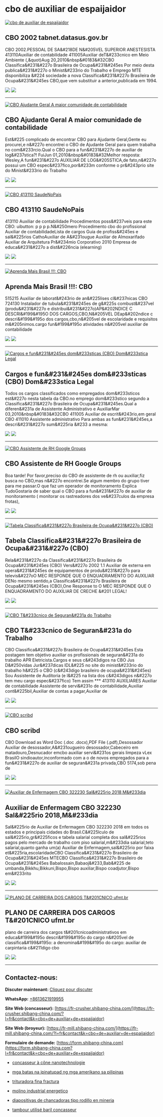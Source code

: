 # cbo de auxiliar de espaijaidor

<a href="https://swt.shibang-china.com/?l=fr&img&k=cbo+de+auxiliar+de+espaijaidor" target="_blank">![cbo de auxiliar de espaijaidor](http://static.shibang-china.com/all-800x300/257.jpg)</a>

## CBO 2002 tabnet.datasus.gov.br
CBO 2002.PESSOAL DE SA&#218DE N&#205VEL SUPERIOR ANESTESISTA 413110Auxiliar de contabilidade 411005Auxiliar deT&#233cnico em Meio Ambiente (,&quot)Aug 20,2010&nbsp&#0183&#32CBO Classifica&#231&#227o Brasileira de Ocupa&#231&#245es Por meio desta publica&#231&#227o o Minist&#233rio do Trabalho e Emprego MTE disponibiliza &#224 sociedade a nova Classifica&#231&#227o Brasileira de Ocupa&#231&#245es CBO,que vem substituir a anterior,publicada em 1994.


<a href="https://whatsapp.shibangsoft.com/WhatsApp.php" target="_blank" title="WhatsApp">![](http://static.shibang-china.com/icon/whatsapp.png)</a> <a href="https://swt.shibang-china.com/?l=fr&icon&k=cbo+de+auxiliar+de+espaijaidor" target="_blank">![](http://static.shibang-china.com/icon/chat-fr.png)</a>

---

<a href="https://swt.shibang-china.com/?l=fr&img&k=cbo+de+auxiliar+de+espaijaidor" target="_blank">![CBO Ajudante Geral A maior comunidade de contabilidade](http://static.shibang-china.com/all-800x300/983.jpg)</a>

## CBO Ajudante Geral A maior comunidade de contabilidade
Est&#225 complicado de encontrar CBO para Ajudante Geral,Gente eu procurei,e n&#227o encontrei o CBO de Ajudante Geral para quem trabalha no com&#233rcio.Qual o CBO para a fun&#231&#227o de auxiliar de log&#237stica?! FuiJun 01,2010&nbsp&#0183&#32Melhor resposta: Wesley,A fun&#231&#227o AUXILIAR DE LOG&#205STICA,de fato,n&#227o possui um CBO espec&#237fico,por&#233m conforme o pr&#243prio site do Minist&#233rio do Trabalho


<a href="https://whatsapp.shibangsoft.com/WhatsApp.php" target="_blank" title="WhatsApp">![](http://static.shibang-china.com/icon/whatsapp.png)</a> <a href="https://swt.shibang-china.com/?l=fr&icon&k=cbo+de+auxiliar+de+espaijaidor" target="_blank">![](http://static.shibang-china.com/icon/chat-fr.png)</a>

---

<a href="https://swt.shibang-china.com/?l=fr&img&k=cbo+de+auxiliar+de+espaijaidor" target="_blank">![CBO 413110 SaudeNoPais](http://static.shibang-china.com/all-800x300/1277.jpg)</a>

## CBO 413110 SaudeNoPais
413110 Auxiliar de contabilidade Procedimentos poss&#237veis para este CBO: uibutton: p p p p.N&#250mero Procedimento cbo do profissional Auxiliar de contabilidadeLista de cargos Guia de profiss&#245es e sal&#225rios CathoAuxiliar de A&#231ougue Auxiliar de Almoxarifado Auxiliar de Arquitetura Pr&#234mio Corporativo 2010 Empresa de educa&#231&#227o a dist&#226ncia (elearning)


<a href="https://whatsapp.shibangsoft.com/WhatsApp.php" target="_blank" title="WhatsApp">![](http://static.shibang-china.com/icon/whatsapp.png)</a> <a href="https://swt.shibang-china.com/?l=fr&icon&k=cbo+de+auxiliar+de+espaijaidor" target="_blank">![](http://static.shibang-china.com/icon/chat-fr.png)</a>

---

<a href="https://swt.shibang-china.com/?l=fr&img&k=cbo+de+auxiliar+de+espaijaidor" target="_blank">![Aprenda Mais Brasil !!!: CBO](http://static.shibang-china.com/all-800x300/791.jpg)</a>

## Aprenda Mais Brasil !!!: CBO
515215 Auxiliar de laborat&#243rio de an&#225lises cl&#237nicas CBO 724130 Instalador de tubula&#231&#245es de g&#225s combust&#237vel (produ&#231&#227o e distribui&#231&#227o)AP&#202NDICE C DESCRI&#199&#195O DOS CARGOS,CBO,N&#205VEL DEap&#202ndice c descri&#199&#195o dos cargos,cbo,n&#205vel de escolaridade e requisitos m&#205nimos.cargo fun&#199&#195o atividades n&#205vel auxiliar de contabilidade


<a href="https://whatsapp.shibangsoft.com/WhatsApp.php" target="_blank" title="WhatsApp">![](http://static.shibang-china.com/icon/whatsapp.png)</a> <a href="https://swt.shibang-china.com/?l=fr&icon&k=cbo+de+auxiliar+de+espaijaidor" target="_blank">![](http://static.shibang-china.com/icon/chat-fr.png)</a>

---

<a href="https://swt.shibang-china.com/?l=fr&img&k=cbo+de+auxiliar+de+espaijaidor" target="_blank">![Cargos e fun&#231&#245es dom&#233sticas (CBO) Dom&#233stica Legal](http://static.shibang-china.com/all-800x300/1305.jpg)</a>

## Cargos e fun&#231&#245es dom&#233sticas (CBO) Dom&#233stica Legal
Todos os cargos classificados como empregados dom&#233sticos est&#227o nesta tabela da CBO.no emprego dom&#233stico segundo a Classifica&#231&#227o Brasileira de Ocupa&#231&#245es.Qual a diferen&#231a de Assistente Administrativo e AuxiliarMar 03,2010&nbsp&#0183&#32CBO 411005 Auxiliar de escrit&#243rio,em geral CBO 411010 Assistente administrativo Para ambas as fun&#231&#245es,a descri&#231&#227o sum&#225ria &#233 a mesma:


<a href="https://whatsapp.shibangsoft.com/WhatsApp.php" target="_blank" title="WhatsApp">![](http://static.shibang-china.com/icon/whatsapp.png)</a> <a href="https://swt.shibang-china.com/?l=fr&icon&k=cbo+de+auxiliar+de+espaijaidor" target="_blank">![](http://static.shibang-china.com/icon/chat-fr.png)</a>

---

<a href="https://swt.shibang-china.com/?l=fr&img&k=cbo+de+auxiliar+de+espaijaidor" target="_blank">![CBO Assistente de RH Google Groups](http://static.shibang-china.com/all-800x300/291.jpg)</a>

## CBO Assistente de RH Google Groups
Boa tarde! Por favor,preciso do CBO de assistente de rh ou auxiliar,fiz busca no CBO,mas n&#227o encontrei.Se algum membro do grupo tiver para me passar.O que faz um operador de monitoramento Explica TudoGostaria de saber qual o CBO para a fun&#231&#227o de auxiliar de monitoramento ( monitorar os rastreadores dos ve&#237culos da empresa frotas),


<a href="https://whatsapp.shibangsoft.com/WhatsApp.php" target="_blank" title="WhatsApp">![](http://static.shibang-china.com/icon/whatsapp.png)</a> <a href="https://swt.shibang-china.com/?l=fr&icon&k=cbo+de+auxiliar+de+espaijaidor" target="_blank">![](http://static.shibang-china.com/icon/chat-fr.png)</a>

---

<a href="https://swt.shibang-china.com/?l=fr&img&k=cbo+de+auxiliar+de+espaijaidor" target="_blank">![Tabela Classifica&#231&#227o Brasileira de Ocupa&#231&#227o (CBO)](http://static.shibang-china.com/all-800x300/1021.jpg)</a>

## Tabela Classifica&#231&#227o Brasileira de Ocupa&#231&#227o (CBO)
Rela&#231&#227o da Classifica&#231&#227o Brasileira de Ocupa&#231&#245es (CBO) Vers&#227o 2002 1.1 Auxiliar de externa em opera&#231&#245es de equipamentos de produ&#231&#227o para televis&#227oO MEC RESPONDE QUE O ENQUADRAMENTO DO AUXILIAR DENo mesmo sentido,a Classifica&#231&#227o Brasileira de Ocupa&#231&#245es (CBO),One Response to O MEC RESPONDE QUE O ENQUADRAMENTO DO AUXILIAR DE CRECHE &#201 LEGAL!


<a href="https://whatsapp.shibangsoft.com/WhatsApp.php" target="_blank" title="WhatsApp">![](http://static.shibang-china.com/icon/whatsapp.png)</a> <a href="https://swt.shibang-china.com/?l=fr&icon&k=cbo+de+auxiliar+de+espaijaidor" target="_blank">![](http://static.shibang-china.com/icon/chat-fr.png)</a>

---

<a href="https://swt.shibang-china.com/?l=fr&img&k=cbo+de+auxiliar+de+espaijaidor" target="_blank">![CBO T&#233cnico de Seguran&#231a do Trabalho](http://static.shibang-china.com/all-800x300/211.jpg)</a>

## CBO T&#233cnico de Seguran&#231a do Trabalho
CBO Classifica&#231&#227o Brasileira de Ocupa&#231&#245es Esta postagem tem objetivo auxiliar os profissionais de seguran&#231a do trabalho APR Eletricista.Cargos e seus c&#243digos na CBO Jus D&#250vidas Jur&#237dicas IDL&#225 no site do minist&#233rio do trabalho h&#225 o CBO (c&#243digo brasileiro de ocupa&#231&#245es) Sou Assistente de Auditoria (e l&#225 na lista dos c&#243digos n&#227o tem meu cargo espec&#237fico) Tem assim *** 413110 AUXILIARES Auxiliar de contabilidade Assistente de servi&#231o de contabilidade,Auxiliar cont&#225bil,Auxiliar de contas a pagar,Auxiliar de


<a href="https://whatsapp.shibangsoft.com/WhatsApp.php" target="_blank" title="WhatsApp">![](http://static.shibang-china.com/icon/whatsapp.png)</a> <a href="https://swt.shibang-china.com/?l=fr&icon&k=cbo+de+auxiliar+de+espaijaidor" target="_blank">![](http://static.shibang-china.com/icon/chat-fr.png)</a>

---

<a href="https://swt.shibang-china.com/?l=fr&img&k=cbo+de+auxiliar+de+espaijaidor" target="_blank">![CBO scribd](http://static.shibang-china.com/all-800x300/1499.jpg)</a>

## CBO scribd
CBO Download as Word Doc (.doc .docx),PDF File (.pdf),Desossador Auxiliar de desossador,A&#231ougueiro desossador,Cabeceiro em matadouro,Desnucador emcbo auxiliar servi&#231os gerais limpeza vLex BrasilO sindioautor,inconformado com a o de novos empregados para a fun&#231&#227o de auxiliar de seguran&#231a privada,CBO 5174,sob pena de


<a href="https://whatsapp.shibangsoft.com/WhatsApp.php" target="_blank" title="WhatsApp">![](http://static.shibang-china.com/icon/whatsapp.png)</a> <a href="https://swt.shibang-china.com/?l=fr&icon&k=cbo+de+auxiliar+de+espaijaidor" target="_blank">![](http://static.shibang-china.com/icon/chat-fr.png)</a>

---

<a href="https://swt.shibang-china.com/?l=fr&img&k=cbo+de+auxiliar+de+espaijaidor" target="_blank">![Auxiliar de Enfermagem CBO 322230 Sal&#225rio 2018,M&#233dia](http://static.shibang-china.com/all-800x300/983.jpg)</a>

## Auxiliar de Enfermagem CBO 322230 Sal&#225rio 2018,M&#233dia
Sal&#225rio de Auxiliar de Enfermagem CBO 322230 2018 em todos os estados e principais cidades do Brasil.C&#225lculo de sal&#225rio,gr&#225ficos e tabela salarial completa dos sal&#225rios pagos pelo mercado de trabalho com piso salarial,m&#233dia salarial,teto salarial,quanto ganha um(a) Auxiliar de Enfermagem,sal&#225rio por faixa et&#225ria,escolaridadeCBO Classifica&#231&#227o Brasileiro de Ocupa&#231&#245es MTECBO Classifica&#231&#227o Brasileiro de Ocupa&#231&#245es Babalossain,Babaoj&#233,Bab&#225 de umbanda,Bikkhu,Bikkuni,Bispo,Bispo auxiliar,Bispo coadjutor,Bispo em&#233rito


<a href="https://whatsapp.shibangsoft.com/WhatsApp.php" target="_blank" title="WhatsApp">![](http://static.shibang-china.com/icon/whatsapp.png)</a> <a href="https://swt.shibang-china.com/?l=fr&icon&k=cbo+de+auxiliar+de+espaijaidor" target="_blank">![](http://static.shibang-china.com/icon/chat-fr.png)</a>

---

<a href="https://swt.shibang-china.com/?l=fr&img&k=cbo+de+auxiliar+de+espaijaidor" target="_blank">![PLANO DE CARREIRA DOS CARGOS T&#201CNICO ufmt.br](http://static.shibang-china.com/all-800x300/1236.jpg)</a>

## PLANO DE CARREIRA DOS CARGOS T&#201CNICO ufmt.br
plano de carreira dos cargos t&#201cnicoadministrativos em educa&#199&#195o descri&#199&#195o do cargo n&#205vel de classifica&#199&#195o: a denomina&#199&#195o do cargo: auxiliar de carpintaria c&#211digo cbo

<a href="https://whatsapp.shibangsoft.com/WhatsApp.php" target="_blank" title="WhatsApp">![](http://static.shibang-china.com/icon/whatsapp.png)</a> <a href="https://swt.shibang-china.com/?l=fr&icon&k=cbo+de+auxiliar+de+espaijaidor" target="_blank">![](http://static.shibang-china.com/icon/chat-fr.png)</a>

---
## Contactez-nous:

**Discuter maintenant:** [Cliquez pour discuter](https://swt.shibang-china.com?l=fr&contact&k=cbo+de+auxiliar+de+espaijaidor)

**WhatsApp:**  [+8613621919955](https://whatsapp.shibangsoft.com/WhatsApp.php)

**Site Web (concasseur):** [https://fr-crusher.shibang-china.com/](https://fr-crusher.shibang-china.com/?l=fr&contact&k=cbo+de+auxiliar+de+espaijaidor)

**Site Web (broyeur):** [https://fr-mill.shibang-china.com/](https://fr-mill.shibang-china.com/?l=fr&contact&k=cbo+de+auxiliar+de+espaijaidor)

**Formulaire de demande:** [https://form.shibang-china.com](https://form.shibang-china.com?l=fr&contact&k=cbo+de+auxiliar+de+espaijaidor)

* [concasseur à cône nanotechnologie](../62/concasseur%20%C3%A0%20c%C3%B4ne%20nanotechnologie.md)

* [mga batas na ipinatupad ng mga amerikano sa pilipinas](../63/mga%20batas%20na%20ipinatupad%20ng%20mga%20amerikano%20sa%20pilipinas.md)

* [trituradora fina fractura](../64/trituradora%20fina%20fractura.md)

* [molino industrial energetico](../63/molino%20industrial%20energetico.md)

* [diapositivas de chancadoras tipo rodillo en mineria](../63/diapositivas%20de%20chancadoras%20tipo%20rodillo%20en%20mineria.md)

* [tambour utilisé baril concasseur](../65/tambour%20utilis%C3%A9%20baril%20concasseur.md)